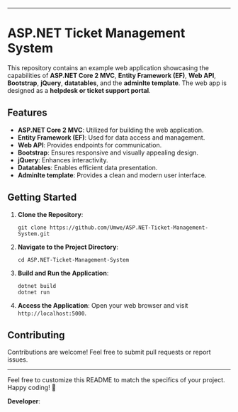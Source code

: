 

---

# ASP.NET Ticket Management System

This repository contains an example web application showcasing the capabilities of **ASP.NET Core 2 MVC**, **Entity Framework (EF)**, **Web API**, **Bootstrap**, **jQuery**, **datatables**, and the **adminlte template**. The web app is designed as a **helpdesk or ticket support portal**.

## Features

- **ASP.NET Core 2 MVC**: Utilized for building the web application.
- **Entity Framework (EF)**: Used for data access and management.
- **Web API**: Provides endpoints for communication.
- **Bootstrap**: Ensures responsive and visually appealing design.
- **jQuery**: Enhances interactivity.
- **Datatables**: Enables efficient data presentation.
- **Adminlte template**: Provides a clean and modern user interface.

## Getting Started

1. **Clone the Repository**:
   ```
   git clone https://github.com/Umwe/ASP.NET-Ticket-Management-System.git
   ```

2. **Navigate to the Project Directory**:
   ```
   cd ASP.NET-Ticket-Management-System
   ```

3. **Build and Run the Application**:
   ```
   dotnet build
   dotnet run
   ```

4. **Access the Application**:
   Open your web browser and visit `http://localhost:5000`.

## Contributing

Contributions are welcome! Feel free to submit pull requests or report issues.


---

Feel free to customize this README to match the specifics of your project. Happy coding! 🚀


**Developer**:

